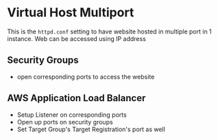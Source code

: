 # Virtual Host Multiport

This is the `httpd.conf` setting to have website hosted in multiple port in 1 instance. Web can be accessed using IP address

## Security Groups
- open corresponding ports to access the website

## AWS Application Load Balancer
- Setup Listener on corresponding ports
- Open up ports on security groups
- Set Target Group's Target Registration's port as well